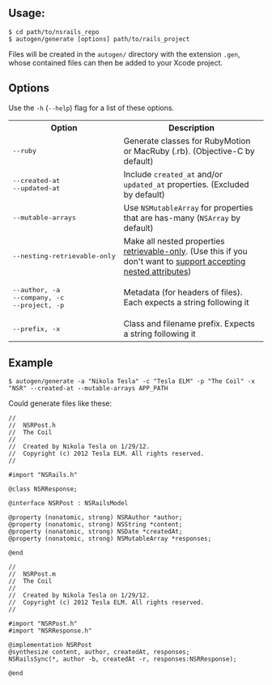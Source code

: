Usage:
----------

```
$ cd path/to/nsrails_repo
$ autogen/generate [options] path/to/rails_project
```

Files will be created in the `autogen/` directory with the extension `.gen`, whose contained files can then be added to your Xcode project.

Options
-------

Use the `-h` (`--help`) flag for a list of these options.

<table>
  <tr>
    <th>Option</th>
    <th>Description</th>
  </tr>
  <tr>
    <td><pre>--ruby</pre></td>
    <td>Generate classes for RubyMotion or MacRuby (.rb). (Objective-C by default)</td>
  </tr>
  <tr>
    <td><pre>--created-at<br/>--updated-at</pre></td>
    <td>Include <code>created_at</code> and/or <code>updated_at</code> properties. (Excluded by default)</td>
  </tr>
  <tr>
    <td><pre>--mutable-arrays</pre></td>
    <td>Use <code>NSMutableArray</code> for properties that are has-many (<code>NSArray</code> by default)</td>
  </tr>
  <tr>
    <td><pre>--nesting-retrievable-only</pre></td>
    <td>Make all nested properties <a href="https://github.com/dingbat/nsrails/wiki/NSRailsSync">retrievable-only</a>. (Use this if you don't want to <a href="https://github.com/dingbat/nsrails/wiki/Nesting">support accepting nested attributes</a>)</td>
  </tr>
  <tr>
    <td><pre>--author, -a<br/>--company, -c<br/>--project, -p</pre></td>
    <td>Metadata (for headers of files). Each expects a string following it</td>
  </tr>
  <tr>
    <td><pre>--prefix, -x</pre></td>
    <td>Class and filename prefix. Expects a string following it</td>
  </tr>
</table>

Example
------------

```
$ autogen/generate -a "Nikola Tesla" -c "Tesla ELM" -p "The Coil" -x "NSR" --created-at --mutable-arrays APP_PATH
```

Could generate files like these:

```objc
//
//  NSRPost.h
//  The Coil
//
//  Created by Nikola Tesla on 1/29/12.
//  Copyright (c) 2012 Tesla ELM. All rights reserved.
//

#import "NSRails.h"

@class NSRResponse;

@interface NSRPost : NSRailsModel

@property (nonatomic, strong) NSRAuthor *author;
@property (nonatomic, strong) NSString *content;
@property (nonatomic, strong) NSDate *createdAt;
@property (nonatomic, strong) NSMutableArray *responses;

@end
```

```objc
//
//  NSRPost.m
//  The Coil
//
//  Created by Nikola Tesla on 1/29/12.
//  Copyright (c) 2012 Tesla ELM. All rights reserved.
//

#import "NSRPost.h"
#import "NSRResponse.h"

@implementation NSRPost
@synthesize content, author, createdAt, responses;
NSRailsSync(*, author -b, createdAt -r, responses:NSRResponse);

@end
```
